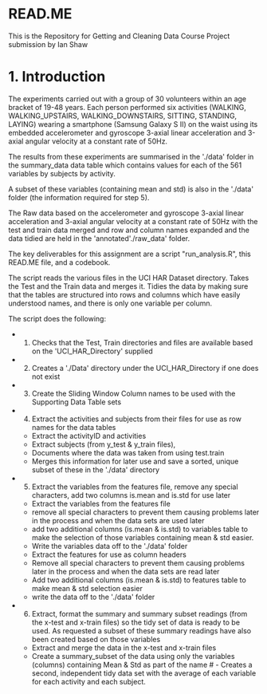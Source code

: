 # READ.ME

This is the Repository for Getting  and Cleaning Data Course Project submission by Ian Shaw

# 1. Introduction

The experiments carried out with a group of 30 volunteers within an age bracket of 19-48 years. 
Each person performed six activities (WALKING, WALKING_UPSTAIRS, WALKING_DOWNSTAIRS, SITTING, STANDING, 
LAYING) wearing a smartphone (Samsung Galaxy S II) on the waist using its embedded accelerometer and 
gyroscope 3-axial linear acceleration and 3-axial angular velocity at a constant rate of 50Hz. 
 
The results from these experiments are summarised in the './data' folder in the summary_data 
data table which contains values for each of the 561 variables by subjects by activity.

A subset of these variables (containing mean and std) is also in the './data' folder (the information required for step 5).

The Raw data based on the accelerometer and gyroscope 3-axial linear acceleration and 3-axial angular velocity
at a constant rate of 50Hz with the test and train data merged and row and column names expanded and the data 
tidied are held in the 'annotated'./raw_data' folder.

The key deliverables for this assignment are a script "run_analysis.R", this READ.ME file, and a codebook.

The script reads the various files in the UCI HAR Dataset directory. Takes the Test and the Train data and merges it. Tidies the data by making sure that the tables are structured into rows and columns which have easily understood names, and there is only one variable per column.

The script does the following: 

* 1. Checks that the Test, Train directories and files are available based on the 'UCI_HAR_Directory' supplied
* 2. Creates a './Data' directory under the UCI_HAR_Directory if one does not exist  
* 3. Create the Sliding Window Column names to be used with the Supporting Data Table sets  
* 4. Extract the activities and subjects from their files for use as row names for the data tables    
  - Extract the activityID and activities
  - Extract subjects (from y_test & y_train files), 
  - Documents where the data was taken from using test.train
  - Merges this information for later use and save a sorted, unique subset of these in the './data' directory
* 5. Extract the variables from the features file, remove any special characters, add two columns is.mean and is.std for use later 
  - Extract the variables from the features file
  - remove all special characters to prevent them causing problems later in the process and when the data sets are used later
  - add two additional columns (is.mean & is.std) to variables table to make the selection of those variables containing mean & std easier. 
  - Write the variables data off to the './data' folder
  - Extract the features for use as column headers
  - Remove all special characters to prevent them causing problems later in the process and when the data sets are read later
  - Add two additional columns (is.mean & is.std) to features table to make mean & std selection easier 
  - write the data off to the './data' folder
* 6. Extract, format the summary and summary subset readings (from the x-test and x-train files) so the tidy set of data is ready to be used. As requested a subset of these summary readings have also been created based on those variables 

  - Extract and merge the data in the x-test and x-train files
  - Create a summary_subset of the data using only the variables (columns) containing Mean & Std as part of the name #    - Creates a second, independent tidy data set with the average of each variable for each activity and each subject. 
